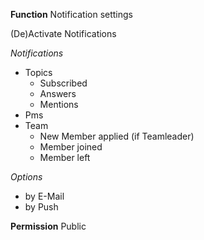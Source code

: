 **Function**
Notification settings

(De)Activate Notifications

*Notifications*
- Topics
  - Subscribed
  - Answers
  - Mentions
- Pms
- Team
  - New Member applied (if Teamleader)
  - Member joined
  - Member left

*Options*
- by E-Mail
- by Push

**Permission**
Public
